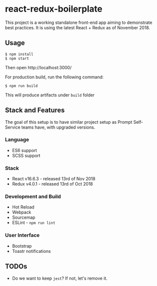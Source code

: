 # react-redux-boilerplate

This project is a working standalone front-end app aiming to demonstrate best practices. 
It is using the latest React + Redux as of November 2018.

## Usage
```
$ npm install
$ npm start
```

Then open http://localhost:3000/

For production build, run the following command:

```
$ npm run build
```

This will produce artifacts under ``build`` folder

## Stack and Features

The goal of this setup is to have similar project setup as Prompt Self-Service teams have, with upgraded versions.

### Language
- ES6 support
- SCSS support

### Stack
- React v16.6.3 - released 13rd of Nov 2018
- Redux v4.0.1 - released 13rd of Oct 2018

### Development and Build
- Hot Reload
- Webpack
- Sourcemap
- ESLint - ``npm run lint``

### User Interface
- Bootstrap
- Toastr notifications

## TODOs

- Do we want to keep ``jest``? If not, let's remove it.

